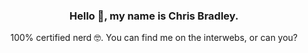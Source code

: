 <div align="center">
    <h3>Hello 👋, my name is Chris Bradley.</h3>
    <p>100% certified nerd 🤓. You can find me on the interwebs, or can you?</p>
</div>
